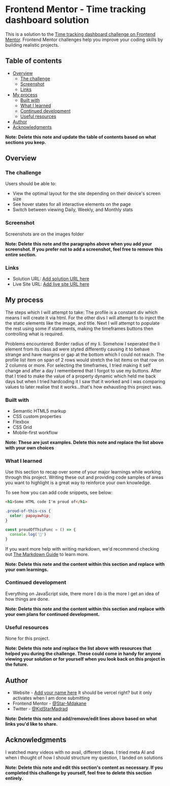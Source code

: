 # Frontend Mentor - Time tracking dashboard solution

This is a solution to the [Time tracking dashboard challenge on Frontend Mentor](https://www.frontendmentor.io/challenges/time-tracking-dashboard-UIQ7167Jw). Frontend Mentor challenges help you improve your coding skills by building realistic projects. 

## Table of contents

- [Overview](#overview)
  - [The challenge](#the-challenge)
  - [Screenshot](#screenshot)
  - [Links](#links)
- [My process](#my-process)
  - [Built with](#built-with)
  - [What I learned](#what-i-learned)
  - [Continued development](#continued-development)
  - [Useful resources](#useful-resources)
- [Author](#author)
- [Acknowledgments](#acknowledgments)

**Note: Delete this note and update the table of contents based on what sections you keep.**

## Overview

### The challenge

Users should be able to:

- View the optimal layout for the site depending on their device's screen size
- See hover states for all interactive elements on the page
- Switch between viewing Daily, Weekly, and Monthly stats

### Screenshot

Screenshots are on the images folder

**Note: Delete this note and the paragraphs above when you add your screenshot. If you prefer not to add a screenshot, feel free to remove this entire section.**

### Links

- Solution URL: [Add solution URL here](https://your-solution-url.com)
- Live Site URL: [Add live site URL here](https://your-live-site-url.com)

## My process
The steps which I will attempt to take:
The profile is a constant div which means I will create it via html.
For the other divs I will attempt to to inject the the static elements like the image, and title.
Next I will attempt to populate the rest using some if statements, making the timeframes buttons then controlling what is required.

Problems encountered:
Border radius of my li. Somehow I seperated the li element from its class ad were styted differently causing it to behave strange and have margins or gap at the bottom which I could not reach.
The profile list item on span of 2 rows would stretch the list items on that row on 2 columns or more.
For selecting the timeframes, I tried making it self change and after a day I remembered that I forgot to use my buttons.
After that I tried to make the value of a property dynamic which held me back days but when I tried hardcoding it I saw that it worked and I was comparing values to later realise thst it works...that's how exhausting this project was.

### Built with

- Semantic HTML5 markup
- CSS custom properties
- Flexbox
- CSS Grid
- Mobile-first workflow


**Note: These are just examples. Delete this note and replace the list above with your own choices**

### What I learned

Use this section to recap over some of your major learnings while working through this project. Writing these out and providing code samples of areas you want to highlight is a great way to reinforce your own knowledge.

To see how you can add code snippets, see below:

```html
<h1>Some HTML code I'm proud of</h1>
```
```css
.proud-of-this-css {
  color: papayawhip;
}
```
```js
const proudOfThisFunc = () => {
  console.log('🎉')
}
```

If you want more help with writing markdown, we'd recommend checking out [The Markdown Guide](https://www.markdownguide.org/) to learn more.

**Note: Delete this note and the content within this section and replace with your own learnings.**

### Continued development

Everything on JavaScript side, there more I do is the more I get an idea of how things are done.

**Note: Delete this note and the content within this section and replace with your own plans for continued development.**

### Useful resources
None for this project.


**Note: Delete this note and replace the list above with resources that helped you during the challenge. These could come in handy for anyone viewing your solution or for yourself when you look back on this project in the future.**

## Author

- Website - [Add your name here](https://www.your-site.com) It should be vercel right? but it only activates when I am done submitting
- Frontend Mentor - [@Star-Mdakane](https://www.frontendmentor.io/profile/@Star-Mdakane)
- Twitter - [@KidStarMadrad](https://www.twitter.com/@KidStarMadrad)

**Note: Delete this note and add/remove/edit lines above based on what links you'd like to share.**

## Acknowledgments
I watched many videos with no avail, different ideas.
I tried meta AI and when i thought of how I should structure my question, I landed on solutions

**Note: Delete this note and edit this section's content as necessary. If you completed this challenge by yourself, feel free to delete this section entirely.**
